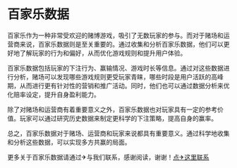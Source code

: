 # 百家乐数据

百家乐作为一种非常受欢迎的赌博游戏，吸引了无数玩家的参与。而对于赌场和运营商来说，百家乐数据则是至关重要的。通过收集和分析百家乐数据，他们可以更好地了解玩家的行为和偏好，从而优化游戏规则和提升用户体验。

百家乐数据包括玩家的下注行为、赢输情况、游戏时长等信息。通过对这些数据进行分析，赌场可以发现哪些游戏规则更受玩家青睐，哪些时段是用户活跃的高峰期，从而进行更有针对性的营销和推广活动。同时，他们也可以通过数据分析来优化赔率设定，提升自身盈利能力。

除了对赌场和运营商有着重要意义之外，百家乐数据也对玩家具有一定的参考价值。玩家可以通过研究历史数据来制定更科学的下注策略，提高自身的赢率。

总之，百家乐数据对于赌场、运营商和玩家来说都具有重要意义。通过科学地收集和分析这些数据，可以实现多方共赢的局面。

更多关于百家乐数据请通过✈与我们联系，感谢阅读，谢谢！[点✈这里联系](https://www.k02.cc)